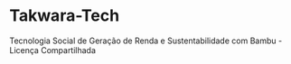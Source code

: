 # Takwara-Tech
Tecnologia Social de Geração de Renda e Sustentabilidade com Bambu - Licença Compartilhada
